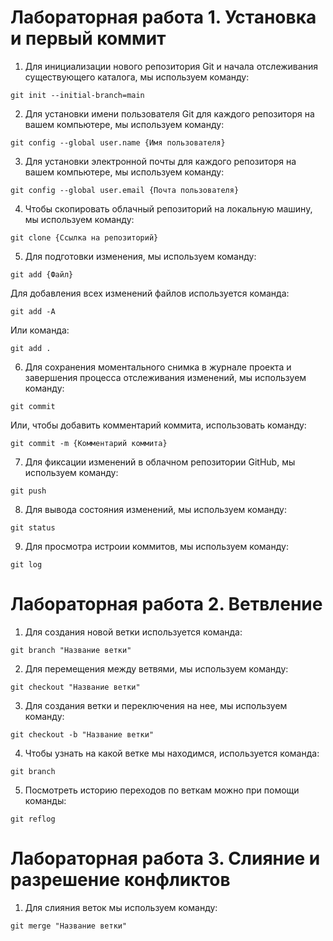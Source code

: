 # Лабораторная работа 1. Установка и первый коммит

1. Для инициализации нового репозитория Git и начала отслеживания существующего каталога, мы используем команду:

`git init --initial-branch=main`

2. Для установки имени пользователя Git для каждого репозиторя на вашем компьютере, мы используем команду:

`git config --global user.name {Имя пользователя}`

3. Для установки электронной почты для каждого репозиторя на вашем компьютере, мы используем команду:

`git config --global user.email {Почта пользователя}`

4. Чтобы скопировать облачный репозиторий на локальную машину, мы используем команду:

`git clone {Ссылка на репозиторий}`

5. Для подготовки изменения, мы используем команду:

`git add {Файл}` 

Для добавления всех изменений файлов используется команда:

`git add -A` 

Или команда:

`git add .`

6. Для сохранения моментального снимка в журнале проекта и завершения процесса отслеживания изменений, мы используем команду:

`git commit`

Или, чтобы добавить комментарий коммита, использовать команду:

`git commit -m {Комментарий коммита}`

7. Для фиксации изменений в облачном репозитории GitHub, мы используем команду:

`git push`

8. Для вывода состояния изменений, мы используем команду:

`git status`

9. Для просмотра истроии коммитов, мы используем команду:

`git log`

# Лабораторная работа 2. Ветвление

1. Для создания новой ветки используется команда:

`git branch "Название ветки"`

2. Для перемещения между ветвями, мы используем команду:

`git checkout "Название ветки"`

3. Для создания ветки и переключения на нее, мы используем команду:

`git checkout -b "Название ветки"`

4. Чтобы узнать на какой ветке мы находимся, используется команда:

`git branch`

5. Посмотреть историю переходов по веткам можно при помощи команды:

`git reflog`

# Лабораторная работа 3. Слияние и разрешение конфликтов

1. Для слияния веток мы используем команду:

`git merge "Название ветки"` 



